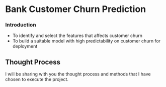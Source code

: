 # Bank Customer Churn Prediction
### Introduction
- To identify and select the features that affects customer churn
- To build a suitable model with high predictability on customer churn for deployment

## Thought Process 
I will be sharing with you the thought process and methods that I have chosen to execute the project.

